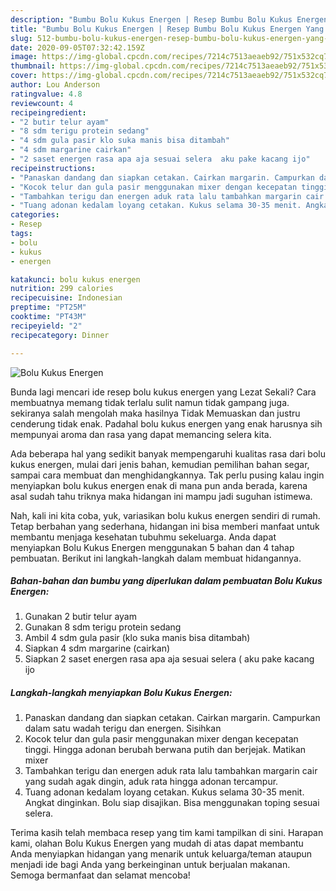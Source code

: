 ```yaml
---
description: "Bumbu Bolu Kukus Energen | Resep Bumbu Bolu Kukus Energen Yang Enak Dan Lezat"
title: "Bumbu Bolu Kukus Energen | Resep Bumbu Bolu Kukus Energen Yang Enak Dan Lezat"
slug: 512-bumbu-bolu-kukus-energen-resep-bumbu-bolu-kukus-energen-yang-enak-dan-lezat
date: 2020-09-05T07:32:42.159Z
image: https://img-global.cpcdn.com/recipes/7214c7513aeaeb92/751x532cq70/bolu-kukus-energen-foto-resep-utama.jpg
thumbnail: https://img-global.cpcdn.com/recipes/7214c7513aeaeb92/751x532cq70/bolu-kukus-energen-foto-resep-utama.jpg
cover: https://img-global.cpcdn.com/recipes/7214c7513aeaeb92/751x532cq70/bolu-kukus-energen-foto-resep-utama.jpg
author: Lou Anderson
ratingvalue: 4.8
reviewcount: 4
recipeingredient:
- "2 butir telur ayam"
- "8 sdm terigu protein sedang"
- "4 sdm gula pasir klo suka manis bisa ditambah"
- "4 sdm margarine cairkan"
- "2 saset energen rasa apa aja sesuai selera  aku pake kacang ijo"
recipeinstructions:
- "Panaskan dandang dan siapkan cetakan. Cairkan margarin. Campurkan dalam satu wadah terigu dan energen. Sisihkan"
- "Kocok telur dan gula pasir menggunakan mixer dengan kecepatan tinggi. Hingga adonan berubah berwana putih dan berjejak. Matikan mixer"
- "Tambahkan terigu dan energen aduk rata lalu tambahkan margarin cair yang sudah agak dingin, aduk rata hingga adonan tercampur."
- "Tuang adonan kedalam loyang cetakan. Kukus selama 30-35 menit. Angkat dinginkan. Bolu siap disajikan. Bisa menggunakan toping sesuai selera."
categories:
- Resep
tags:
- bolu
- kukus
- energen

katakunci: bolu kukus energen 
nutrition: 299 calories
recipecuisine: Indonesian
preptime: "PT25M"
cooktime: "PT43M"
recipeyield: "2"
recipecategory: Dinner

---
```



![Bolu Kukus Energen](https://img-global.cpcdn.com/recipes/7214c7513aeaeb92/751x532cq70/bolu-kukus-energen-foto-resep-utama.jpg)

Bunda lagi mencari ide resep bolu kukus energen yang Lezat Sekali? Cara membuatnya memang tidak terlalu sulit namun tidak gampang juga. sekiranya salah mengolah maka hasilnya Tidak Memuaskan dan justru cenderung tidak enak. Padahal bolu kukus energen yang enak harusnya sih mempunyai aroma dan rasa yang dapat memancing selera kita.

Ada beberapa hal yang sedikit banyak mempengaruhi kualitas rasa dari bolu kukus energen, mulai dari jenis bahan, kemudian pemilihan bahan segar, sampai cara membuat dan menghidangkannya. Tak perlu pusing kalau ingin menyiapkan bolu kukus energen enak di mana pun anda berada, karena asal sudah tahu triknya maka hidangan ini mampu jadi suguhan istimewa.




Nah, kali ini kita coba, yuk, variasikan bolu kukus energen sendiri di rumah. Tetap berbahan yang sederhana, hidangan ini bisa memberi manfaat untuk membantu menjaga kesehatan tubuhmu sekeluarga. Anda dapat menyiapkan Bolu Kukus Energen menggunakan 5 bahan dan 4 tahap pembuatan. Berikut ini langkah-langkah dalam membuat hidangannya.

<!--inarticleads1-->

##### Bahan-bahan dan bumbu yang diperlukan dalam pembuatan Bolu Kukus Energen:

1. Gunakan 2 butir telur ayam
1. Gunakan 8 sdm terigu protein sedang
1. Ambil 4 sdm gula pasir (klo suka manis bisa ditambah)
1. Siapkan 4 sdm margarine (cairkan)
1. Siapkan 2 saset energen rasa apa aja sesuai selera ( aku pake kacang ijo




<!--inarticleads2-->

##### Langkah-langkah menyiapkan Bolu Kukus Energen:

1. Panaskan dandang dan siapkan cetakan. Cairkan margarin. Campurkan dalam satu wadah terigu dan energen. Sisihkan
1. Kocok telur dan gula pasir menggunakan mixer dengan kecepatan tinggi. Hingga adonan berubah berwana putih dan berjejak. Matikan mixer
1. Tambahkan terigu dan energen aduk rata lalu tambahkan margarin cair yang sudah agak dingin, aduk rata hingga adonan tercampur.
1. Tuang adonan kedalam loyang cetakan. Kukus selama 30-35 menit. Angkat dinginkan. Bolu siap disajikan. Bisa menggunakan toping sesuai selera.




Terima kasih telah membaca resep yang tim kami tampilkan di sini. Harapan kami, olahan Bolu Kukus Energen yang mudah di atas dapat membantu Anda menyiapkan hidangan yang menarik untuk keluarga/teman ataupun menjadi ide bagi Anda yang berkeinginan untuk berjualan makanan. Semoga bermanfaat dan selamat mencoba!
